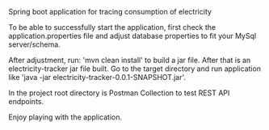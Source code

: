 Spring boot application for tracing consumption of electricity

To be able to successfully start the application, first check the application.properties file and adjust database properties to fit your MySql server/schema. 

After adjustment, run: 'mvn clean install' to build a jar file.
After that is an electricity-tracker jar file built. Go to the target directory and run application like 'java -jar electricity-tracker-0.0.1-SNAPSHOT.jar'.

In the project root directory is Postman Collection to test REST API endpoints. 

Enjoy playing with the application.
